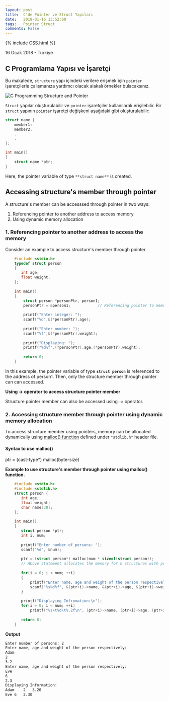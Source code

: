 ```yaml
---
layout: post
title:  C'de Pointer ve Struct Yapıları
date:   2018-01-16 13:52:00
tags:   Pointer Struct
comments: False
---
```


{% include CSS.html %}

<p class="meta">16 Ocak 2018 - Türkiye</p>

## C Programlama Yapısı ve İşaretçi

Bu makalede, ```structure``` yapı içindeki verilere erişmek için ```pointer``` işaretçilerle çalışmanıza yardımcı olacak alakalı örnekler bulacaksınız.

![C Programming Structure and Pointer](//cdn.programiz.com/sites/tutorial2program/files/c-structure-pointer.jpg "C Programming Structure and Pointer")

```Struct``` yapılar oluşturulabilir ve ```pointer``` işaretçiler kullanılarak erişilebilir. Bir ```struct``` yapının ```pointer``` işaretçi değişkeni aşağıdaki gibi oluşturulabilir:

~~~c
struct name {
    member1;
    member2;
    .
    .
};

int main()
{
    struct name *ptr;
}
~~~

Here, the pointer variable of type `**struct name**` is created.

Accessing structure's member through pointer
--------------------------------------------

A structure's member can be accesssed through pointer in two ways:

1.  Referencing pointer to another address to access memory
2.  Using dynamic memory allocation

### 1. Referencing pointer to another address to access the memory

Consider an example to access structure's member through pointer.
~~~c
    #include <stdio.h>
    typedef struct person
    {
       int age;
       float weight;
    };
    
    int main()
    {
        struct person *personPtr, person1;
        personPtr = &person1;            // Referencing pointer to memory address of person1
    
        printf("Enter integer: ");
        scanf("%d",&(*personPtr).age);
    
        printf("Enter number: ");
        scanf("%f",&(*personPtr).weight);
    
        printf("Displaying: ");
        printf("%d%f",(*personPtr).age,(*personPtr).weight);
    
        return 0;
    }
~~~

In this example, the pointer variable of type **`struct person`** is referenced to the address of person1. Then, only the structure member through pointer can can accessed.

**Using -> operator to access structure pointer member**

Structure pointer member can also be accessed using `->` operator.

### 2. Accessing structure member through pointer using dynamic memory allocation

To access structure member using pointers, memory can be allocated dynamically using [malloc() function](/c-programming/c-dynamic-memory-allocation "Dynamic memory allocation using malloc()") defined under `"stdlib.h"` header file.

#### Syntax to use malloc()

ptr = (cast-type*) malloc(byte-size)

**Example to use structure's member through pointer using malloc() function.**
~~~c
    #include <stdio.h>
    #include <stdlib.h>
    struct person {
       int age;
       float weight;
       char name[30];
    };
    
    int main()
    {
       struct person *ptr;
       int i, num;
    
       printf("Enter number of persons: ");
       scanf("%d", &num);
    
       ptr = (struct person*) malloc(num * sizeof(struct person));
       // Above statement allocates the memory for n structures with pointer personPtr pointing to base address */
    
       for(i = 0; i < num; ++i)
       {
           printf("Enter name, age and weight of the person respectively:\n");
           scanf("%s%d%f", &(ptr+i)->name, &(ptr+i)->age, &(ptr+i)->weight);
       }
    
       printf("Displaying Infromation:\n");
       for(i = 0; i < num; ++i)
           printf("%s\t%d\t%.2f\n", (ptr+i)->name, (ptr+i)->age, (ptr+i)->weight);
    
       return 0;
    }
~~~

**Output**

~~~bash
Enter number of persons: 2
Enter name, age and weight of the person respectively:
Adam
2
3.2
Enter name, age and weight of the person respectively:
Eve
6
2.3
Displaying Information:
Adam	2	3.20
Eve	6	2.30
~~~

